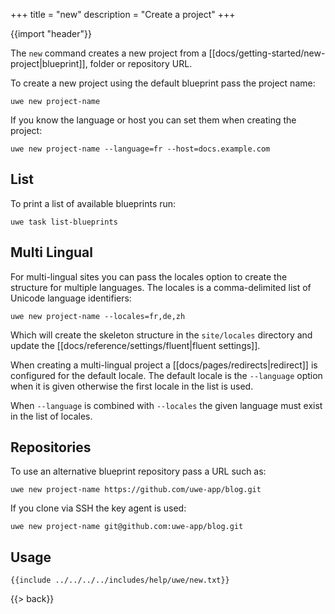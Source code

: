 +++
title = "new"
description = "Create a project"
+++

{{import "header"}}

The `new` command creates a new project from a [[docs/getting-started/new-project|blueprint]], folder or repository URL.

To create a new project using the default blueprint pass the project name:

```text
uwe new project-name
```

If you know the language or host you can set them when creating the project:

```text
uwe new project-name --language=fr --host=docs.example.com
```

## List

To print a list of available blueprints run:

```text
uwe task list-blueprints
```

## Multi Lingual

For multi-lingual sites you can pass the locales option to create the structure for multiple languages. The locales is a comma-delimited list of Unicode language identifiers:

```text
uwe new project-name --locales=fr,de,zh
```

Which will create the skeleton structure in the `site/locales` directory and update the [[docs/reference/settings/fluent|fluent settings]].

When creating a multi-lingual project a [[docs/pages/redirects|redirect]] is configured for the default locale. The default locale is the `--language` option when it is given otherwise the first locale in the list is used.

When `--language` is combined with `--locales` the given language must exist in the list of locales.

## Repositories

To use an alternative blueprint repository pass a URL such as:

```text
uwe new project-name https://github.com/uwe-app/blog.git
```

If you clone via SSH the key agent is used:

```text
uwe new project-name git@github.com:uwe-app/blog.git
```

## Usage

```text
{{include ../../../../includes/help/uwe/new.txt}}
```

{{> back}}

